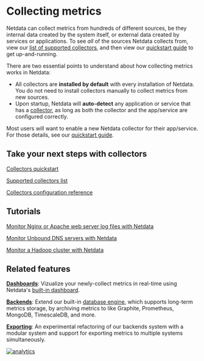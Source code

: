 # Collecting metrics

Netdata can collect metrics from hundreds of different sources, be they internal data created by the system itself, or
external data created by services or applications. To see _all_ of the sources Netdata collects from, view our [list of
supported collectors](COLLECTORS.md), and then view our [quickstart guide](QUICKSTART.md) to get up-and-running.

There are two essential points to understand about how collecting metrics works in Netdata:

-   All collectors are **installed by default** with every installation of Netdata. You do not need to install
    collectors manually to collect metrics from new sources.
-   Upon startup, Netdata will **auto-detect** any application or service that has a [collector](COLLECTORS.md), as long
    as both the collector and the app/service are configured correctly.

Most users will want to enable a new Netdata collector for their app/service. For those details, see our [quickstart
guide](QUICKSTART.md).

## Take your next steps with collectors

[Collectors quickstart](QUICKSTART.md)

[Supported collectors list](COLLECTORS.md)

[Collectors configuration reference](REFERENCE.md)

## Tutorials

[Monitor Nginx or Apache web server log files with Netdata](../docs/tutorials/collect-apache-nginx-web-logs.md)

[Monitor Unbound DNS servers with Netdata](../docs/tutorials/collect-unbound-metrics.md)

[Monitor a Hadoop cluster with Netdata](../docs/tutorials/monitor-hadoop-cluster.md)

## Related features

**[Dashboards](../web/README.md)**: Vizualize your newly-collect metrics in real-time using Netdata's [built-in
dashboard](../web/gui/README.md). 

**[Backends](../backends/README.md)**: Extend our built-in [database engine](), which supports long-term metrics
storage, by archiving metrics to like Graphite, Prometheus, MongoDB, TimescaleDB, and more.

**[Exporting](../exporting/README.md)**: An experimental refactoring of our backends system with a modular system and
support for exporting metrics to multiple systems simultaneously.

[![analytics](https://www.google-analytics.com/collect?v=1&aip=1&t=pageview&_s=1&ds=github&dr=https%3A%2F%2Fgithub.com%2Fnetdata%2Fnetdata&dl=https%3A%2F%2Fmy-netdata.io%2Fgithub%2Fcollectors%2FREADME&_u=MAC~&cid=5792dfd7-8dc4-476b-af31-da2fdb9f93d2&tid=UA-64295674-3)](<>)

